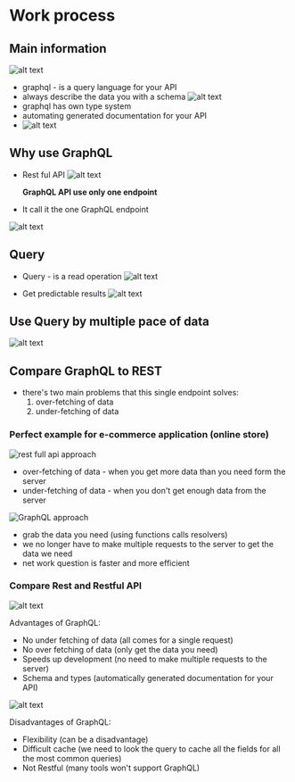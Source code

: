 # Work process

## Main information

![alt text](./screenshots/image.png)

- graphql - is a query language for your API
- always describe the data you with a schema
![alt text](./screenshots/image-1.png)
- graphql has own type system
- automating generated documentation for your API
- ![alt text](./screenshots/image-6.png)

## Why use GraphQL

- Rest ful API
![alt text](./screenshots/image-4.png)

    **GraphQL API use only one endpoint**
- It call it the one GraphQL endpoint

![alt text](./screenshots/image-5.png)

## Query

- Query - is a read operation
![alt text](./screenshots/image-2.png)

- Get predictable results
![alt text](./screenshots/image-3.png)

## Use Query by multiple pace of data

![alt text](./screenshots/image-7.png)

## Compare GraphQL to REST

- there's two main problems that this single endpoint solves:
  1. over-fetching of data
  2. under-fetching of data

### Perfect example for e-commerce application (online store)

![rest full api approach](./screenshots/image-8.png)

- over-fetching of data - when you get more data than you need form the server
- under-fetching of data - when you don't get enough data from the server

![GraphQL approach](./screenshots/image-9.png)

- grab the data you need (using functions calls resolvers)
- we no longer have to make multiple requests to the server to get the data we need
- net work question is faster and more efficient

### Compare Rest and Restful API

![alt text](./screenshots/image-10.png)

Advantages of GraphQL:

- No under fetching of data (all comes for a single request)
- No over fetching of data (only get the data you need)
- Speeds up development (no need to make multiple requests to the server)
- Schema and types (automatically generated documentation for your API)

![alt text](./screenshots/image-11.png)

Disadvantages of GraphQL:

- Flexibility (can be a disadvantage)
- Difficult cache (we need to look the query to cache all the fields for all the most common queries)
- Not Restful (many tools won't support GraphQL)
